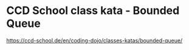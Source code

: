 # CCD School class kata - Bounded Queue

https://ccd-school.de/en/coding-dojo/classes-katas/bounded-queue/